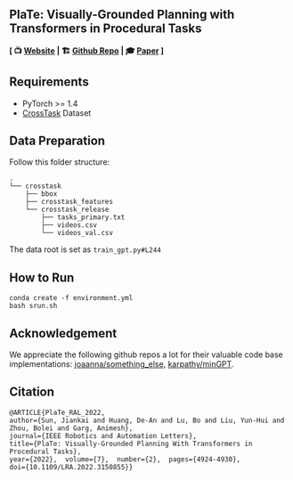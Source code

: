 ## PlaTe: Visually-Grounded Planning with Transformers in Procedural Tasks

**[  📺 [Website](https://www.pair.toronto.edu/plate-planner/) | 🏗 [Github Repo](https://github.com/Jiankai-Sun/plate-pytorch) | 🎓 [Paper](https://arxiv.org/abs/2109.04869) ]**

## Requirements
- PyTorch >= 1.4
- [CrossTask](https://github.com/DmZhukov/CrossTask) Dataset

## Data Preparation
Follow this folder structure:
```
.
└── crosstask
    ├── bbox
    ├── crosstask_features
    └── crosstask_release
        ├── tasks_primary.txt
        ├── videos.csv
        └── videos_val.csv
```
The data root is set as `train_gpt.py#L244`

## How to Run
```
conda create -f environment.yml
bash srun.sh
```
## Acknowledgement
We appreciate the following github repos a lot for their valuable code base implementations: [joaanna/something_else](https://github.com/joaanna/something_else), [karpathy/minGPT](https://github.com/karpathy/minGPT).

## Citation
```
@ARTICLE{PlaTe_RAL_2022,  
author={Sun, Jiankai and Huang, De-An and Lu, Bo and Liu, Yun-Hui and Zhou, Bolei and Garg, Animesh},  
journal={IEEE Robotics and Automation Letters},   
title={PlaTe: Visually-Grounded Planning With Transformers in Procedural Tasks},  
year={2022},  volume={7},  number={2},  pages={4924-4930},  
doi={10.1109/LRA.2022.3150855}}
```